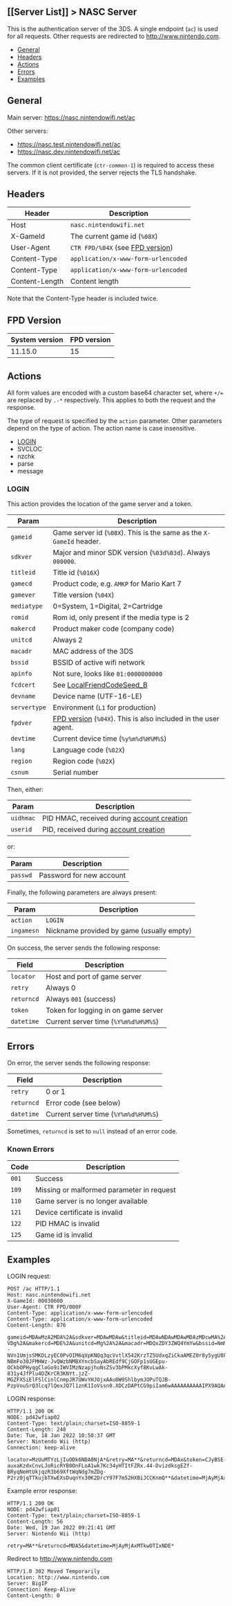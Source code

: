 [[Server List]] > NASC Server
---

This is the authentication server of the 3DS. A single endpoint (`ac`) is used for all requests. Other requests are redirected to http://www.nintendo.com.

* [General](#general)
* [Headers](#headers)
* [Actions](#actions)
* [Errors](#errors)
* [Examples](#examples)

## General

Main server: https://nasc.nintendowifi.net/ac

Other servers:
* https://nasc.test.nintendowifi.net/ac
* https://nasc.dev.nintendowifi.net/ac

The common client certificate (`ctr-common-1`) is required to access these servers. If it is not provided, the server rejects the TLS handshake.

## Headers

| Header | Description |
| --- | --- |
| Host | `nasc.nintendowifi.net` |
| X-GameId | The current game id (`%08X`) |
| User-Agent | `CTR FPD/%04X` (see [FPD version](#fpd-version)) |
| Content-Type | `application/x-www-form-urlencoded` |
| Content-Type | `application/x-www-form-urlencoded` |
| Content-Length | Content length |

Note that the Content-Type header is included twice.

## FPD Version
| System version | FPD version |
| --- | --- |
| 11.15.0 | 15 |

## Actions
All form values are encoded with a custom base64 character set, where `+/=` are replaced by `.-*` respectively. This applies to both the request and the response.

The type of request is specified by the `action` parameter. Other parameters depend on the type of action. The action name is case insensitive.

* [LOGIN](#login)
* SVCLOC
* nzchk
* parse
* message

### LOGIN
This action provides the location of the game server and a token.

| Param | Description |
| --- | --- |
| `gameid` | Game server id (`%08X`). This is the same as the `X-GameId` header. |
| `sdkver` | Major and minor SDK version (`%03d%03d`). Always `000000`. |
| `titleid` | Title id (`%016X`) |
| `gamecd` | Product code, e.g. `AMKP` for Mario Kart 7 |
| `gamever` | Title version (`%04X`) |
| `mediatype` | 0=System, 1=Digital, 2=Cartridge |
| `romid` | Rom id, only present if the media type is 2 |
| `makercd` | Product maker code (company code) |
| `unitcd` | Always 2 |
| `macadr` | MAC address of the 3DS |
| `bssid` | BSSID of active wifi network |
| `apinfo` | Not sure, looks like `01:0000000000` |
| `fcdcert` | See [LocalFriendCodeSeed_B](https://www.3dbrew.org/wiki/Nandrw/sys/LocalFriendCodeSeed_B) |
| `devname` | Device name (UTF-16-LE) |
| `servertype` | Environment (`L1` for production) |
| `fpdver` | [FPD version](#fpd-version) (`%04X`). This is also included in the user agent. |
| `devtime` | Current device time (`%y%m%d%H%M%S`) |
| `lang` | Language code (`%02X`) |
| `region` | Region code (`%02X`) |
| `csnum` | Serial number |

Then, either:

| Param | Description |
| --- | --- |
| `uidhmac` | PID HMAC, received during [account creation](https://github.com/kinnay/NintendoClients/wiki/Account-Management-Protocol#27-nintendocreateaccount) |
| `userid` | PID, received during [account creation](https://github.com/kinnay/NintendoClients/wiki/Account-Management-Protocol#27-nintendocreateaccount) |

or:

| Param | Description |
| --- | --- |
| `passwd` | Password for new account |

Finally, the following parameters are always present:

| Param | Description |
| --- | --- |
| `action` | `LOGIN` |
| `ingamesn` | Nickname provided by game (usually empty) |

On success, the server sends the following response:

| Field | Description |
| --- | --- |
| `locator` | Host and port of game server |
| `retry` | Always 0 |
| `returncd` | Always `001` (success) |
| `token` | Token for logging in on game server |
| `datetime` | Current server time (`%Y%m%d%H%M%S`) |

## Errors
On error, the server sends the following response:

| Field | Description |
| --- | --- |
| `retry` | 0 or 1 |
| `returncd` | Error code (see below) |
| `datetime` | Current server time (`%Y%m%d%H%M%S`) |

Sometimes, `returncd` is set to `null` instead of an error code.

### Known Errors
| Code | Description |
| --- | --- |
| `001` | Success |
| `109` | Missing or malformed parameter in request |
| `110` | Game server is no longer available |
| `121` | Device certificate is invalid |
| `122` | PID HMAC is invalid |
| `125` | Game id is invalid |

## Examples
LOGIN request:

```
POST /ac HTTP/1.1
Host: nasc.nintendowifi.net
X-GameId: 00030600
User-Agent: CTR FPD/000F
Content-Type: application/x-www-form-urlencoded
Content-Type: application/x-www-form-urlencoded
Content-Length: 876

gameid=MDAwMzA2MDA%2A&sdkver=MDAwMDAw&titleid=MDAwNDAwMDAwMDAzMDcwMA%2A%2A&gamecd=QU1LUA%2A%2A&gamever=MDAwMQ%2A%2A&mediatype=Mg%2A%2A&romid=KJJ3Tnsrdw0qZH0UZQX-VDg%2A&makercd=MDE%2A&unitcd=Mg%2A%2A&macadr=MDQxZDY3ZWQ4YmYw&bssid=NmM4ODUwYzJiYTdh&apinfo=MDE6MDAwMDAwMDAwMA%2A%2A&fcdcert=eGKuWyeaY08jt6Z8T9VzJKRtVk3k212--NVn1UmjsSMKDLzyEC0PvOIM6qVpKNQq3qcVvtlX542KrzTZ5UdxqZiCkaAMEZ0r8y5ygU8F-NBmFo30JFMHWz-JvQWzbNMBXYncbSayAbREdf9CjGOFp1sUGEpu-OCkbOPHyqgCloGo9iIWVIMzNzapjhuNsZSv3bPMkcXyf8KvLwAk-831y4JfPlu4DZKrCR3KNYt.jzZ-MGZFXSiElFSlCinlCnmpJR7UWvYHJOjxAAu0W9ShlbymJOPuTQJB-PzpVouSrQ3lcq7lQexJQ7l1znK1IoVssn0.XDCzDAPtCG9piIam6wAAAAAAAAAAIPX9AQAAAAA%2A&devname=aABlAGwAbABvAHcAbwByAGwAZAA%2A&servertype=TDE%2A&fpdver=MDAwRg%2A%2A&devtime=MTgwNjIzMjEwMTQ1&lang=MDM%2A&region=MDI%2A&csnum=Q0VGMTEwNTQ2OTI%2A&uidhmac=ZThhMmE5MWU%2A&userid=MTAwMDg5NDY0&action=TE9HSU4%2A&ingamesn=
```

LOGIN response:

```
HTTP/1.1 200 OK
NODE: pd42wfiap02
Content-Type: text/plain;charset=ISO-8859-1
Content-Length: 248
Date: Tue, 18 Jan 2022 10:50:37 GMT
Server: Nintendo Wii (http)
Connection: keep-alive

locator=MzUuMTYzLjIuODk6NDA0NjA*&retry=MA**&returncd=MDAx&token=CJyBSE-auxaKzdxCnvLJoRicRYB0OnFLoA1wk7Kc34yHTItFZRx.44-DvizdksgEZf-BRyqNeHtUkjqzR3b69XftWqNdg7mZDg-P2rz0jqTTkujbTXwEXsDuqnYx30K2DrcY97F7m52HXBiJCCKnmQ**&datetime=MjAyMjAxMTgxMDUwMzc*
```

Example error response:

```
HTTP/1.1 200 OK
NODE: pd42wfiap01
Content-Type: text/plain;charset=ISO-8859-1
Content-Length: 56
Date: Wed, 19 Jan 2022 09:21:41 GMT
Server: Nintendo Wii (http)

retry=MA**&returncd=MDA5&datetime=MjAyMjAxMTkwOTIxNDE*
```

Redirect to http://www.nintendo.com

```
HTTP/1.0 302 Moved Temporarily
Location: http://www.nintendo.com
Server: BigIP
Connection: Keep-Alive
Content-Length: 0
```